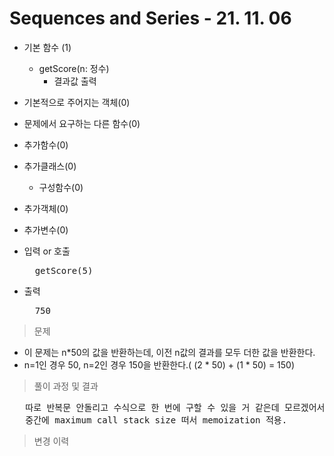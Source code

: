 # Sequences and Series - 21. 11. 06

- 기본 함수 (1)
  - getScore(n: 정수)
    - 결과값 출력
- 기본적으로 주어지는 객체(0)
- 문제에서 요구하는 다른 함수(0)
- 추가함수(0)
- 추가클래스(0)
  - 구성함수(0)
- 추가객체(0)
- 추가변수(0)

- 입력 or 호출
  <pre>
    getScore(5)
  </pre>
 
- 출력
  <pre>
    750
  </pre>

> 문제
  - 이 문제는 n*50의 값을 반환하는데, 이전 n값의 결과를 모두 더한 값을 반환한다.
  - n=1인 경우 50, n=2인 경우 150을 반환한다.( (2 * 50) + (1 * 50) = 150)

> 풀이 과정 및 결과
<pre>
   따로 반복문 안돌리고 수식으로 한 번에 구할 수 있을 거 같은데 모르겠어서 그냥 재귀로 풀이함.
   중간에 maximum call stack size 떠서 memoization 적용.
</pre>

>변경 이력
<pre>
</pre>